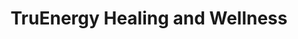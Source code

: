 ---
title: "TruEnergy Healing and Wellness"
url: /zanesville/truenergy-healing-and-wellness/
shop: esoteric
---